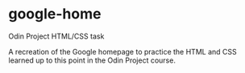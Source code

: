 # google-home
Odin Project HTML/CSS task

A recreation of the Google homepage to practice the HTML and CSS learned up to this point in the Odin Project course.